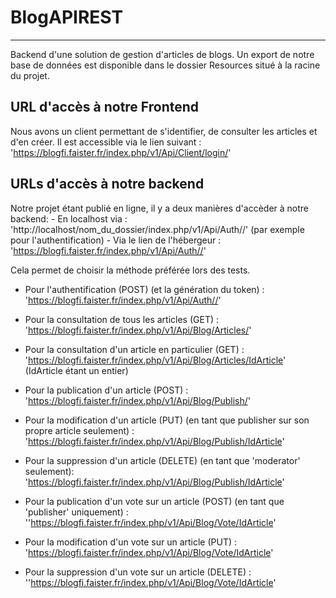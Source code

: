 # BlogAPIREST

---

Backend d'une solution de gestion d'articles de blogs.
Un export de notre base de données est disponible dans le dossier Resources situé à la racine du projet.

## URL d'accès à notre Frontend

Nous avons un client permettant de s'identifier, de consulter les articles et d'en créer.
Il est accessible via le lien suivant : 'https://blogfi.faister.fr/index.php/v1/Api/Client/login/'

## URLs d'accès à notre backend

Notre projet étant publié en ligne, il y a deux manières d'accèder à notre backend:
    - En localhost via : 'http://localhost/nom_du_dossier/index.php/v1/Api/Auth//' (par exemple pour l'authentification)
    - Via le lien de l'hébergeur : 'https://blogfi.faister.fr/index.php/v1/Api/Auth//'

Cela permet de choisir la méthode préférée lors des tests.

- Pour l'authentification (POST) (et la génération du token) : 'https://blogfi.faister.fr/index.php/v1/Api/Auth//'

- Pour la consultation de tous les articles (GET) : 'https://blogfi.faister.fr/index.php/v1/Api/Blog/Articles/'
  
- Pour la consultation d'un article en particulier (GET) : 'https://blogfi.faister.fr/index.php/v1/Api/Blog/Articles/IdArticle' (IdArticle étant un entier)

- Pour la publication d'un article (POST) : 'https://blogfi.faister.fr/index.php/v1/Api/Blog/Publish/'

- Pour la modification d'un article (PUT) (en tant que publisher sur son propre article seulement) : 'https://blogfi.faister.fr/index.php/v1/Api/Blog/Publish/IdArticle'

- Pour la suppression d'un article (DELETE) (en tant que 'moderator' seulement): 'https://blogfi.faister.fr/index.php/v1/Api/Blog/Publish/IdArticle'

- Pour la publication d'un vote sur un article (POST) (en tant que 'publisher' uniquement) : ''https://blogfi.faister.fr/index.php/v1/Api/Blog/Vote/IdArticle'

- Pour la modification d'un vote sur un article (PUT) : 'https://blogfi.faister.fr/index.php/v1/Api/Blog/Vote/IdArticle'

- Pour la suppression d'un vote sur un article (DELETE) : ''https://blogfi.faister.fr/index.php/v1/Api/Blog/Vote/IdArticle'
